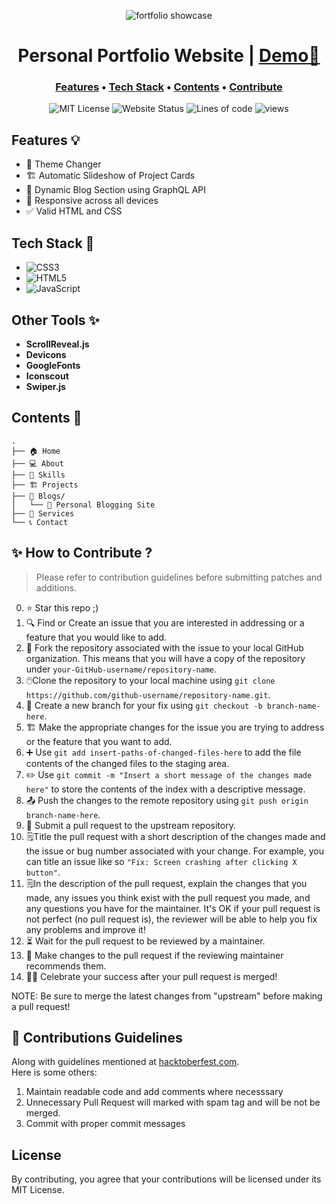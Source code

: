 <div align="center">

![fortfolio showcase](https://user-images.githubusercontent.com/69642436/194177795-8e913eb5-46b9-4140-9409-4bc6c46e799e.png)

# Personal Portfolio Website | [Demo🔗](https://somnathpaul.in)
  
### [Features](#features-) • [Tech Stack](#tech-stack-) • [Contents](#contents-) • [Contribute](#-how-to-contribute-) 

![MIT License](https://img.shields.io/bower/l/mi)
![Website Status](https://img.shields.io/website?url=https%3A%2F%2Fsomnathpaul.in)
![Lines of code](https://sloc.xyz/github/sp\-xd/sp\-xd.github.io)
![views](https://visitor-badge.laobi.icu/badge?page_id=sp\-xd/sp\-xd.github.io)

</div>

## Features 💡

- 🎨 Theme Changer
- 🏗️ Automatic Slideshow of Project Cards
- 📰 Dynamic Blog Section using GraphQL API
- 📱 Responsive across all devices
- ✅ Valid HTML and CSS

## Tech Stack 🚀

- ![CSS3](https://img.shields.io/badge/css3-%231572B6.svg?style=flat&logo=css3&logoColor=white)
- ![HTML5](https://img.shields.io/badge/html5-%23E34F26.svg?style=flat&logo=html5&logoColor=white)
- ![JavaScript](https://img.shields.io/badge/javascript-%23F7DF1E.svg?style=flat&logo=javascript&logoColor=%23323330)

## Other Tools ✨

- **ScrollReveal.js**
- **Devicons**
- **GoogleFonts** 
- **Iconscout**
- **Swiper.js**

## Contents 📔
```
.
├── 🏠 Home
├── 💻 About 
├── 🎯 Skills
├── 🏗️ Projects
├── 📰 Blogs/
│   └── 📒 Personal Blogging Site
├── 🚚 Services
└── 📞 Contact
```

## ✨ How to Contribute ?

> Please refer to contribution guidelines before submitting patches and additions.

0. ⭐ Star this repo ;)
1. 🔍 Find or Create an issue that you are interested in addressing or a feature that you would like to add.
2. 🍴 Fork the repository associated with the issue to your local GitHub organization. This means that you will have a copy of the repository under ```your-GitHub-username/repository-name```.
3. 🖱️Clone the repository to your local machine using ```git clone https://github.com/github-username/repository-name.git```.
4. 🌿 Create a new branch for your fix using ```git checkout -b branch-name-here```.
5. 🏗️ Make the appropriate changes for the issue you are trying to address or the feature that you want to add.
6. ➕ Use ```git add insert-paths-of-changed-files-here``` to add the file contents of the changed files to the staging area.
7. ✏️ Use ```git commit -m "Insert a short message of the changes made here"``` to store the contents of the index with a descriptive message.
8. 📤 Push the changes to the remote repository using ```git push origin branch-name-here```.
9. 📩 Submit a pull request to the upstream repository.
10. 🗒️Title the pull request with a short description of the changes made and the issue or bug number associated with your change. For example, you can title an issue like so ```"Fix: Screen crashing after clicking X button"```.
11. 🗒️In the description of the pull request, explain the changes that you made, any issues you think exist with the pull request you made, and any questions you have for the maintainer. It's OK if your pull request is not perfect (no pull request is), the reviewer will be able to help you fix any problems and improve it!
12. ⏳ Wait for the pull request to be reviewed by a maintainer.
13. 📝 Make changes to the pull request if the reviewing maintainer recommends them.
14. 🥳🎉 Celebrate your success after your pull request is merged!

NOTE: Be sure to merge the latest changes from "upstream" before making a pull request!

## 👮 Contributions Guidelines

Along with guidelines mentioned at  [hacktoberfest.com](https://hacktoberfest.com/participation/). <br>
Here is some others: <br>

1. Maintain readable code and add comments where necesssary
2. Unnecessary Pull Request will marked with spam tag and will be not be merged.
3. Commit with proper commit messages

## License
By contributing, you agree that your contributions will be licensed under its MIT License.

